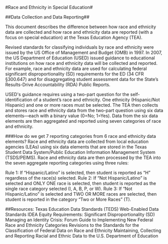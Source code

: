 #Race and Ethnicity in Special Education#

##Data Collection and Data Reporting##

This document describes the difference between how race and ethnicity data are collected and how race and ethnicity data are reported (with a focus on special education) at the Texas Education Agency (TEA). 

Revised standards for classifying individuals by race and ethnicity were issued by the US Office of Management and Budget (OMB) in 1997. In 2007, the US Department of Education (USED) issued guidance to educational institutions on how race and ethnicity data will be collected and reported. For example, race and ethnicity data are used for calculating federal significant disproportionality (SD) requirements for the ED (34 CFR §300.647) and for disaggregating student assessment data for the State’s Results-Drive Accountability (RDA) Public Reports.

USED's guidance requires using a two-part question for the self-identification of a student’s race and ethnicity. One ethnicity (Hispanic/Not Hispanic) and one or more races must be selected. The TEA then collects and stores race and ethnicity data from the two-part question using six data elements—each with a binary value (0=No; 1=Yes). Data from the six data elements are then aggregated and reported using seven categories of race and ethnicity.

###How do we get 7 reporting categories from 6 race and ethnicity data elements?
Race and ethnicity data are collected from local education agencies (LEAs) using six data elements that are stored in the Texas Student Data System/Public Education Information Management System (TSDS/PEIMS). Race and ethnicity data are then processed by the TEA into the seven aggregate reporting categories using three rules:

Rule 1: If “Hispanic/Latino” is selected, then student is reported as “H” regardless of the race(s) selected.
Rule 2: If “Not Hispanic/Latino” is selected and ONLY ONE race is selected, then student is reported as the single race category selected (I, A, B, P, or W).
Rule 3: If “Not Hispanic/Latino” is selected and TWO OR MORE races are selected, then student is reported in the category “Two or More Races” (T).

##Resources:
Texas Education Data Standards (TEDS) Web-Enabled Data Standards
IDEA Equity Requirements: Significant Disproportionality (SD)
Managing an Identity Crisis: Forum Guide to Implementing New Federal Race and Ethnicity Categories
Revisions to the Standards for the Classification of Federal Data on Race and Ethnicity
Maintaining, Collecting and Reporting Racial and Ethnic Data to the U.S. Department of Education
